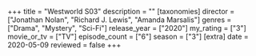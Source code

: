 +++
title = "Westworld S03"
description = ""
[taxonomies]
director = ["Jonathan Nolan", "Richard J. Lewis", "Amanda Marsalis"] 
genres = ["Drama", "Mystery", "Sci-Fi"]
release_year = ["2020"]
my_rating = ["3"]
movie_or_tv = ["TV"]
episode_count = ["6"]
season = ["3"]
[extra]
date = 2020-05-09
reviewed = false
+++
